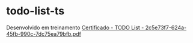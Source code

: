 # todo-list-ts
Desenvolvido em treinamento
[Certificado - TODO List - 2c5e73f7-624a-45fb-990c-7dc75ea79bfb.pdf](https://github.com/andrehilgert/todo-list-ts/files/11504624/Certificado.-.TODO.List.-.2c5e73f7-624a-45fb-990c-7dc75ea79bfb.pdf)
